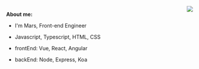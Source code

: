 <img align="right" src="https://github-readme-stats.vercel.app/api?username=darksc&show_icons=true&icon_color=805AD5&text_color=718096&bg_color=ffffff&hide_title=true" />

**About me:**

- I'm Mars, Front-end Engineer

- Javascript, Typescript, HTML, CSS

- frontEnd: Vue, React, Angular

- backEnd: Node, Express, Koa
